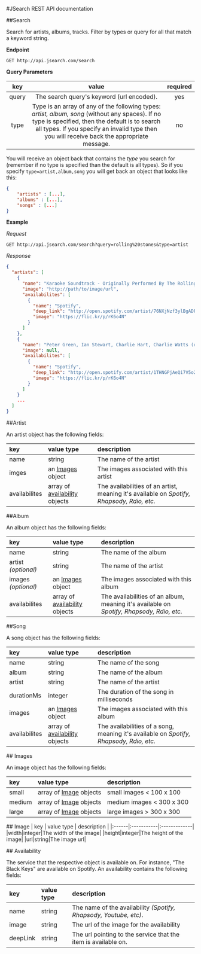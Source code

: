 #JSearch REST API documentation

##Search

Search for artists, albums, tracks. Filter by types or query for all that match a keyword string.

**Endpoint**

```GET http://api.jsearch.com/search```

**Query Parameters**

| key     | value   | required   |
|:-------:|:-------:|:----------:|
| query | The search query's keyword (url encoded). | yes|
| type  | Type is an array of any of the following types: *artist, album, song* (without any spaces). If no type is specified, then the default is to search all types. If you specify an invalid type then you will receive back the appropriate message. | no |

You will receive an object back that contains the *type* you search for (remember if no type is specified than the default is all types). So if you specify ```type=artist,album,song``` you will get back an object that looks like this:

```json
{
	"artists" : [...],
	"albums" : [...],
	"songs" : [...]
}
```




**Example**

*Request*

```GET http://api.jsearch.com/search?query=rolling%20stones&type=artist```

*Response*

```json
{
  "artists": [
    {
      "name": "Karaoke Soundtrack - Originally Performed By The Rolling Stones",
      "image": "http://path/to/image/url",
      "availabilites": [
        {
          "name": "Spotify",
          "deep_link": "http://open.spotify.com/artist/76NXjNzf3ylBgADP53uelZ",
          "image": "https://flic.kr/p/rK6o4N"
        }
      ]
    },
    {
      "name": "Peter Green, Ian Stewart, Charlie Hart, Charlie Watts (of The Rolling Stones), Brian Knight",
      "image": null,
      "availabilites": [
        {
          "name": "Spotify",
          "deep_link": "http://open.spotify.com/artist/1THNGPjAeQi7V5o2kOSoG2",
          "image": "https://flic.kr/p/rK6o4N"
        }
      ]
    }
    ...
  ]
}

```

##Artist

An artist object has the following fields:

| key   | value type |  description |
|:-----|:------------|:-------------|
|name|	string|The name of the artist|
|imges| an [Images](#images) object| The images associated with this artist|
|availabilites|array of [availability](#availability) objects| The availabilities of an artist, meaning it's available on *Spotify, Rhapsody, Rdio, etc.*|


##Album

An album object has the following fields:

| key   | value type |  description |
|:------|:-----------|:-------------|
|name|string|The name of the album|
|artist *(optional)*|string|The name of the artist|
|images *(optional)*|an [Images](#images) object|The images associated with this album|
|availabilites|array of [availability](#availability) objects| The availabilities of an album, meaning it's available on *Spotify, Rhapsody, Rdio, etc.*|

##Song

A song object has the following fields:

| key   | value type |  description |
|:------|:-----------|:-------------|
|name|string|The name of the song|
|album|string|The name of the album|
|artist|string|The name of the artist|
|durationMs|integer|The duration of the song in milliseconds|
|images|an [Images](#images) object|The images associated with this album|
|availabilites|array of [availability](#availability) objects| The availabilities of a song, meaning it's available on *Spotify, Rhapsody, Rdio, etc.*|



##<a name="images"></a> Images

An image object has the following fields:

| key   | value type |  description |
|:------|:-----------|:-------------|
|small| array of [Image](#image) objects | small images < 100 x 100 |
|medium| array of [Image](#image) objects | medium images < 300 x 300 |
|large| array of [Image](#image) objects | large images > 300 x 300 |




##<a name="image"></a> Image
| key   | value type |  description |
|:------|:-----------|:-------------|
|width|integer|The width of the image|
|height|integer|The height of the image|
|url|string|The image url|


##<a name="availability"></a> Availability

The service that the respective object is available on. For instance, "The Black Keys" are available on Spotify. An availability contains the following fields:

| key   | value type |  description |
|:------|:-----------|:-------------|
|name|string|The name of the availability *(Spotify, Rhapsody, Youtube, etc)*.|
|image|string|The url of the image for the availability|
|deepLink|string|The url pointing to the service that the item is available on.|

